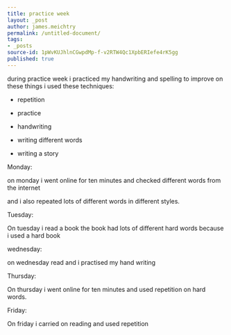 ```yaml
---
title: practice week
layout: _post
author: james.meichtry
permalink: /untitled-document/
tags:
- _posts
source-id: 1pWvKUJhlnCGwpdMp-f-v2RTW4Qc1XpbERIefe4rK5gg
published: true
---
```

during practice week i practiced my handwriting and spelling to improve on these things i used these techniques:

*  repetition

* practice 

* handwriting

* writing different words

* writing a story

 

Monday:

on monday i went online for ten minutes and checked different words from the internet 

and i also repeated lots of  different words in different styles.

Tuesday:

On tuesday i read a book the book had lots of different hard words because i used a hard book

wednesday:

on wednesday read and i practised my hand writing 

Thursday:

On thursday i went online for ten minutes and used repetition on hard words.

Friday:

On friday i carried on reading and used repetition

